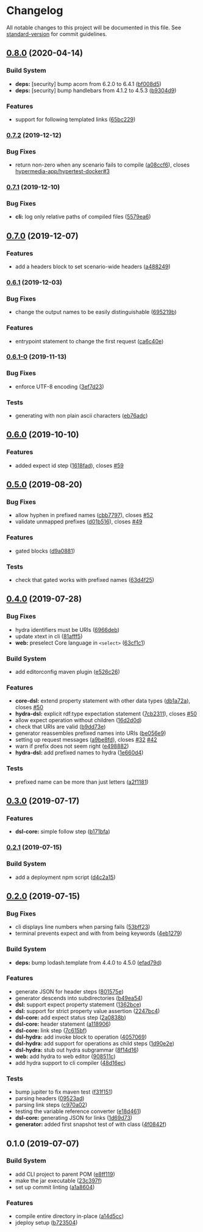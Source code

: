 # Changelog

All notable changes to this project will be documented in this file. See [standard-version](https://github.com/conventional-changelog/standard-version) for commit guidelines.

## [0.8.0](https://github.com/hypermedia-app/hypertest/compare/v0.7.2...v0.8.0) (2020-04-14)


### Build System

* **deps:** [security] bump acorn from 6.2.0 to 6.4.1 ([bf008d5](https://github.com/hypermedia-app/hypertest/commit/bf008d5))
* **deps:** [security] bump handlebars from 4.1.2 to 4.5.3 ([b9304d9](https://github.com/hypermedia-app/hypertest/commit/b9304d9))


### Features

* support for following templated links ([65bc229](https://github.com/hypermedia-app/hypertest/commit/65bc229))



### [0.7.2](https://github.com/hypermedia-app/hypertest/compare/v0.7.1...v0.7.2) (2019-12-12)


### Bug Fixes

* return non-zero when any scenario fails to compile ([a08ccf6](https://github.com/hypermedia-app/hypertest/commit/a08ccf6)), closes [hypermedia-app/hypertest-docker#3](https://github.com/hypermedia-app/hypertest/issues/3)



### [0.7.1](https://github.com/hypermedia-app/hypertest/compare/v0.7.0...v0.7.1) (2019-12-10)


### Bug Fixes

* **cli:** log only relative paths of compiled files ([5579ea6](https://github.com/hypermedia-app/hypertest/commit/5579ea6))



## [0.7.0](https://github.com/hypermedia-app/hypertest/compare/v0.6.1...v0.7.0) (2019-12-07)


### Features

* add a headers block to set scenario-wide headers ([a488249](https://github.com/hypermedia-app/hypertest/commit/a488249))



### [0.6.1](https://github.com/hypermedia-app/hypertest/compare/v0.6.1-0...v0.6.1) (2019-12-03)


### Bug Fixes

* change the output names to be easily distinguishable ([695219b](https://github.com/hypermedia-app/hypertest/commit/695219b))


### Features

* entrypoint statement to change the first request ([ca6c40e](https://github.com/hypermedia-app/hypertest/commit/ca6c40e))



### [0.6.1-0](https://github.com/hypermedia-app/hypertest/compare/v0.6.0...v0.6.1-0) (2019-11-13)


### Bug Fixes

* enforce UTF-8 encoding ([3ef7d23](https://github.com/hypermedia-app/hypertest/commit/3ef7d23))


### Tests

* generating with non plain ascii characters ([eb76adc](https://github.com/hypermedia-app/hypertest/commit/eb76adc))



## [0.6.0](https://github.com/hypermedia-app/hypertest/compare/v0.5.0...v0.6.0) (2019-10-10)


### Features

* added expect id step ([1618fad](https://github.com/hypermedia-app/hypertest/commit/1618fad)), closes [#59](https://github.com/hypermedia-app/hypertest/issues/59)



## [0.5.0](https://github.com/hypermedia-app/hypertest/compare/v0.4.0...v0.5.0) (2019-08-20)


### Bug Fixes

* allow hyphen in prefixed names ([cbb7797](https://github.com/hypermedia-app/hypertest/commit/cbb7797)), closes [#52](https://github.com/hypermedia-app/hypertest/issues/52)
* validate unmapped prefixes ([d01b516](https://github.com/hypermedia-app/hypertest/commit/d01b516)), closes [#49](https://github.com/hypermedia-app/hypertest/issues/49)


### Features

* gated blocks ([d9a0881](https://github.com/hypermedia-app/hypertest/commit/d9a0881))


### Tests

* check that gated works with prefixed names ([63d4f25](https://github.com/hypermedia-app/hypertest/commit/63d4f25))



## [0.4.0](https://github.com/hypermedia-app/hypertest/compare/v0.3.0...v0.4.0) (2019-07-28)


### Bug Fixes

* hydra identifiers must be URIs ([6966deb](https://github.com/hypermedia-app/hypertest/commit/6966deb))
* update xtext in cli ([81afff5](https://github.com/hypermedia-app/hypertest/commit/81afff5))
* **web:** preselect Core language in `<select>` ([63cf1c1](https://github.com/hypermedia-app/hypertest/commit/63cf1c1))


### Build System

* add editorconfig maven plugin ([e526c26](https://github.com/hypermedia-app/hypertest/commit/e526c26))


### Features

* **core-dsl:** extend property statement with other data types ([db1a72a](https://github.com/hypermedia-app/hypertest/commit/db1a72a)), closes [#50](https://github.com/hypermedia-app/hypertest/issues/50)
* **hydra-dsl:** explicit rdf:type expectation statement ([7cb2311](https://github.com/hypermedia-app/hypertest/commit/7cb2311)), closes [#50](https://github.com/hypermedia-app/hypertest/issues/50)
* allow expect operation without children ([16d2d0d](https://github.com/hypermedia-app/hypertest/commit/16d2d0d))
* check that URIs are valid ([b9dd73e](https://github.com/hypermedia-app/hypertest/commit/b9dd73e))
* generator reassembles prefixed names into URIs ([be056e9](https://github.com/hypermedia-app/hypertest/commit/be056e9))
* setting up request messages ([a9be8fd](https://github.com/hypermedia-app/hypertest/commit/a9be8fd)), closes [#32](https://github.com/hypermedia-app/hypertest/issues/32) [#42](https://github.com/hypermedia-app/hypertest/issues/42)
* warn if prefix does not seem right ([e498882](https://github.com/hypermedia-app/hypertest/commit/e498882))
* **hydra-dsl:** add prefixed names to hydra ([1e660d4](https://github.com/hypermedia-app/hypertest/commit/1e660d4))


### Tests

* prefixed name can be more than just letters ([a2f1181](https://github.com/hypermedia-app/hypertest/commit/a2f1181))



## [0.3.0](https://github.com/hypermedia-app/hypertest/compare/v0.2.1...v0.3.0) (2019-07-17)


### Features

* **dsl-core:** simple follow step ([b171bfa](https://github.com/hypermedia-app/hypertest/commit/b171bfa))



### [0.2.1](https://github.com/hypermedia-app/hypertest/compare/v0.2.0...v0.2.1) (2019-07-15)


### Build System

* add a deployment npm script ([d4c2a15](https://github.com/hypermedia-app/hypertest/commit/d4c2a15))



## [0.2.0](https://github.com/hypermedia-app/hypertest/compare/v0.1.0...v0.2.0) (2019-07-15)


### Bug Fixes

* cli displays line numbers when parsing fails ([53bff23](https://github.com/hypermedia-app/hypertest/commit/53bff23))
* terminal prevents expect and with from being keywords ([4eb1279](https://github.com/hypermedia-app/hypertest/commit/4eb1279))


### Build System

* **deps:** bump lodash.template from 4.4.0 to 4.5.0 ([efad79d](https://github.com/hypermedia-app/hypertest/commit/efad79d))


### Features

* generate JSON for header steps ([801575e](https://github.com/hypermedia-app/hypertest/commit/801575e))
* generator descends into subdirectories ([b49ea54](https://github.com/hypermedia-app/hypertest/commit/b49ea54))
* **dsl:** support expect property statement ([1362bce](https://github.com/hypermedia-app/hypertest/commit/1362bce))
* **dsl:** support for strict property value assertion ([2247bc4](https://github.com/hypermedia-app/hypertest/commit/2247bc4))
* **dsl-core:** add expect status step ([2a0838b](https://github.com/hypermedia-app/hypertest/commit/2a0838b))
* **dsl-core:** header statement ([a118906](https://github.com/hypermedia-app/hypertest/commit/a118906))
* **dsl-core:** link step ([7c615bf](https://github.com/hypermedia-app/hypertest/commit/7c615bf))
* **dsl-hydra:** add invoke block to operation ([4057069](https://github.com/hypermedia-app/hypertest/commit/4057069))
* **dsl-hydra:** add support for operations as child steps ([1d90e2e](https://github.com/hypermedia-app/hypertest/commit/1d90e2e))
* **dsl-hydra:** stub out hydra subgrammar ([8f14d16](https://github.com/hypermedia-app/hypertest/commit/8f14d16))
* **web:** add hydra to web editor ([908511c](https://github.com/hypermedia-app/hypertest/commit/908511c))
* add hydra support to cli compiler ([48d16ec](https://github.com/hypermedia-app/hypertest/commit/48d16ec))


### Tests

* bump jupiter to fix maven test ([f31f151](https://github.com/hypermedia-app/hypertest/commit/f31f151))
* parsing headers ([09523ad](https://github.com/hypermedia-app/hypertest/commit/09523ad))
* parsing link steps ([c970a02](https://github.com/hypermedia-app/hypertest/commit/c970a02))
* testing the variable reference converter ([e18d461](https://github.com/hypermedia-app/hypertest/commit/e18d461))
* **dsl-core:** generating JSON for links ([1d69d73](https://github.com/hypermedia-app/hypertest/commit/1d69d73))
* **generator:** added first snapshot test of with class ([4f0842f](https://github.com/hypermedia-app/hypertest/commit/4f0842f))



## 0.1.0 (2019-07-07)


### Build System

* add CLI project to parent POM ([e8ff119](https://github.com/hypermedia-app/hypertest/commit/e8ff119))
* make the jar executable ([23c397f](https://github.com/hypermedia-app/hypertest/commit/23c397f))
* set up commit linting ([a1a8604](https://github.com/hypermedia-app/hypertest/commit/a1a8604))


### Features

* compile entire directory in-place ([a14d5cc](https://github.com/hypermedia-app/hypertest/commit/a14d5cc))
* jdeploy setup ([b723504](https://github.com/hypermedia-app/hypertest/commit/b723504))
